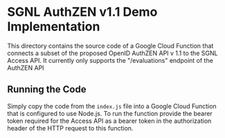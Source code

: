 # SGNL AuthZEN v1.1 Demo Implementation
This directory contains the source code of a Google Cloud Function that connects a subset of the proposed OpenID AuthZEN API v 1.1 to the SGNL Access API. It currently only supports the "/evaluations" endpoint of the AuthZEN API

## Running the Code
Simply copy the code from the `index.js` file into a Google Cloud Function that is configured to use Node.js. To run the function provide the bearer token required for the Access API as a bearer token in the authorization header of the HTTP request to this function.

